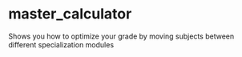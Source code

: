 # master_calculator
Shows you how to optimize your grade by moving subjects between different specialization modules
